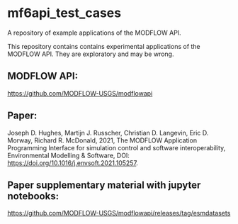 # mf6api_test_cases
 A repository of example applications of the MODFLOW API.


This repository contains contains experimental applications of the MODFLOW API. They are exploratory and may be wrong. 

## MODFLOW API:
https://github.com/MODFLOW-USGS/modflowapi

## Paper:
Joseph D. Hughes, Martijn J. Russcher, Christian D. Langevin, Eric D. Morway, Richard R. McDonald, 2021, The MODFLOW Application Programming Interface for simulation control and software interoperability, Environmental Modelling & Software, DOI: https://doi.org/10.1016/j.envsoft.2021.105257.

## Paper supplementary material with jupyter notebooks:
https://github.com/MODFLOW-USGS/modflowapi/releases/tag/esmdatasets